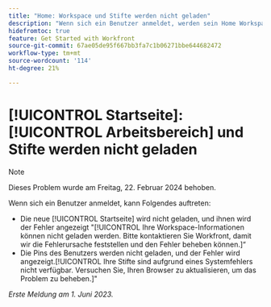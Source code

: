 ```yaml
---
title: "Home: Workspace und Stifte werden nicht geladen"
description: "Wenn sich ein Benutzer anmeldet, werden sein Home Workspace und die Pins nicht geladen und ihm werden Fehlermeldungen angezeigt."
hidefromtoc: true
feature: Get Started with Workfront
source-git-commit: 67ae05de95f667bb3fa7c1b06271bbe644682472
workflow-type: tm+mt
source-wordcount: '114'
ht-degree: 21%

---
```



# [!UICONTROL Startseite]: [!UICONTROL Arbeitsbereich] und Stifte werden nicht geladen

>[!NOTE]
>
>Dieses Problem wurde am Freitag, 22. Februar 2024 behoben.

Wenn sich ein Benutzer anmeldet, kann Folgendes auftreten:

* Die neue [!UICONTROL Startseite] wird nicht geladen, und ihnen wird der Fehler angezeigt &quot;[!UICONTROL Ihre Workspace-Informationen können nicht geladen werden. Bitte kontaktieren Sie Workfront, damit wir die Fehlerursache feststellen und den Fehler beheben können.]“
* Die Pins des Benutzers werden nicht geladen, und der Fehler wird angezeigt.[!UICONTROL Ihre Stifte sind aufgrund eines Systemfehlers nicht verfügbar. Versuchen Sie, Ihren Browser zu aktualisieren, um das Problem zu beheben.]&quot;

_Erste Meldung am 1. Juni 2023._
